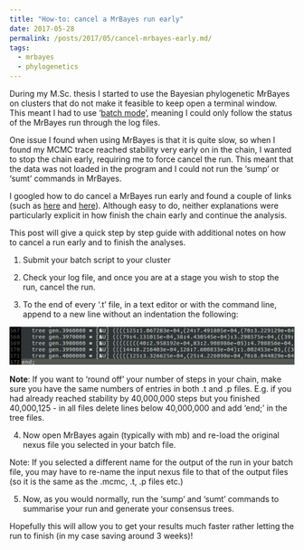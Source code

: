 ```yaml
---
title: "How-to: cancel a MrBayes run early"
date: 2017-05-28
permalink: /posts/2017/05/cancel-mrbayes-early.md/
tags:
  - mrbayes
  - phylogenetics
---
```


During my M.Sc. thesis I started to use the Bayesian phylogenetic MrBayes on clusters that do not make it feasible to keep open  a terminal window. This meant I had to use ‘[batch mode](http://mrbayes.sourceforge.net/wiki/index.php/FAQ_3.2)’, meaning I could only follow the status of the MrBayes run through the log files.

One issue I found when using MrBayes is that it is quite slow, so when I found my MCMC trace reached stability very early on in the chain, I wanted to stop the chain early, requiring me to force cancel the run. This meant that the data was not loaded in the program and I could not run the ‘sump’ or ‘sumt’ commands in MrBayes.

I googled how to do cancel a MrBayes run early and found a couple of links (such as [here](https://www.biostars.org/p/139267/) and [here](https://sourceforge.net/p/mrbayes/mailman/mrbayes-users/thread/b392349a0811081442j4480854fqc462424a6381dd@mail.gmail.com/)). Although easy to do, neither explanations were particularly explicit in how finish the chain early and continue the analysis.

This post will give a quick step by step guide with additional notes on how to cancel a run early and to finish the analyses.

1) Submit your batch script to your cluster

2) Check your log file, and once you are at a stage you wish to stop the run, cancel the run.

3) To the end of every ‘.t’ file, in a text editor or with the command line, append to a new line without an indentation the following:

![Finishing the block](/images/2017-05-28_1.png)

**Note**: If you want to ‘round off’ your number of steps in your chain, make sure you have the same numbers of entries in both .t and .p files. E.g. if you had already reached stability by 40,000,000 steps but you finished 40,000,125 - in all files delete lines below 40,000,000 and add ‘end;’ in the tree files.

4) Now open MrBayes again (typically with mb) and re-load the original nexus file you selected in your batch file.

Note: If you selected a different name for the output of the run in your batch file, you may have to re-name the input nexus file to that of the output files (so it is the same as the .mcmc, .t, .p files etc.)

5) Now, as you would normally, run the ‘sump’ and ‘sumt’ commands to summarise your run and generate your consensus trees.

Hopefully this will allow you to get your results much faster rather letting the run to finish (in my case saving around 3 weeks)!
